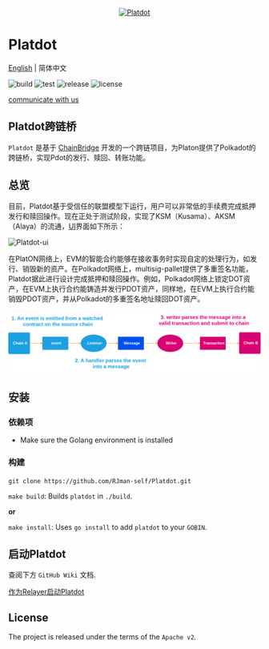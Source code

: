 <p align="center"><a href=""><img width="400" title="Platdot" src='https://cdn.jsdelivr.net/gh/rjman-self/resources/assets/platdot-logo.PNG' /></a></p>

# Platdot

[English](../README.md) | 简体中文

![build](https://img.shields.io/badge/build-passing-{})    ![test](https://img.shields.io/badge/test-passing-{})   ![release](https://img.shields.io/badge/release-v1.0.0-E6007A)    ![license](https://img.shields.io/badge/License-Apache%202.0-blue?logo=apache&style=flat-square)

[communicate with us](https://matrix.to/#/#platdot-faucet:matrix.org?via=matrix.org)

## Platdot跨链桥

`Platdot` 是基于 [ChainBridge](https://github.com/ChainSafe/ChainBridge) 开发的一个跨链项目，为Platon提供了Polkadot的跨链桥，实现Pdot的发行、赎回、转账功能。

## 总览

目前，Platdot基于受信任的联盟模型下运行，用户可以非常低的手续费完成抵押发行和赎回操作。现在正处于测试阶段，实现了KSM（Kusama）、AKSM（Alaya）的流通，[UI](https://github.com/Platdot-network/Platdot-UI)界面如下所示：

![Platdot-ui](https://camo.githubusercontent.com/ea47333872a3c8b9ec4eda5aff4412d305f05df7e781c4a6947f3fa617ed9396/68747470733a2f2f6674702e626d702e6f76682f696d67732f323032312f30332f323338386337613738353631383734372e706e67)

在PlatON网络上，EVM的智能合约能够在接收事务时实现自定的处理行为，如发行、销毁新的资产。在Polkadot网络上，multisig-pallet提供了多重签名功能，Platdot据此进行设计完成抵押和赎回操作。例如，Polkadot网络上锁定DOT资产，在EVM上执行合约能铸造并发行PDOT资产，同样地，在EVM上执行合约能销毁PDOT资产，并从Polkadot的多重签名地址赎回DOT资产。

![Platdot-overview](Platdot-overview.png)

## 安装

### 依赖项

- Make sure the Golang environment is installed

### 构建

`git clone https://github.com/RJman-self/Platdot.git`

`make build`: Builds `platdot` in `./build`.

**or**

`make install`: Uses `go install` to add `platdot` to your `GOBIN`.

## 启动Platdot

查阅下方 `GitHub Wiki` 文档.

[作为Relayer启动Platdot](https://github.com/Platdot-network/Platdot/wiki/Start-Platdot-as-a-relayer)

## License

The project is released under the terms of the `Apache v2`.
